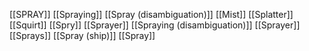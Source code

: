 [[SPRAY]]
[[Spraying]]
[[Spray (disambiguation)]]
[[Mist]]
[[Splatter]]
[[Squirt]]
[[Spry]]
[[Sprayer]]
[[Spraying (disambiguation)]]
[[Sprayer]]
[[Sprays]]
[[Spray (ship)]]
[[Spray]]
